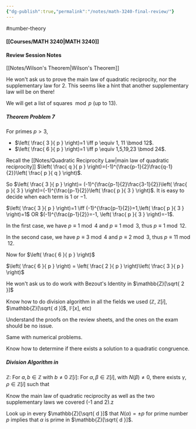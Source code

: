 ```yaml
---
{"dg-publish":true,"permalink":"/notes/math-3240-final-review/"}
---
```


#number-theory 
#### [[Courses/MATH 3240\|MATH 3240]]

#### Review Session Notes

[[Notes/Wilson's Theorem\|Wilson's Theorem]]


He won't ask us to prove the main law of quadratic reciprocity, nor the supplementary law for $2$. This seems like a hint that another supplementary law will be on there!


We will get a list of squares $\bmod p$ (up to $13$).


##### Theorem Problem 7
For primes $p>3$,
- $\left(  \frac{ 3 }{ p }  \right)=1 \iff p \equiv 1, 11 \bmod 12$.
- $\left(  \frac{ 6 }{ p }  \right)=1 \iff p \equiv 1,5,19,23 \bmod 24$.

Recall the [[Notes/Quadratic Reciprocity Law\|main law of quadratic reciprocity]]
	$\left(  \frac{ q }{ p }  \right)=(-1)^{\frac{p-1}{2}\frac{q-1}{2}}\left(  \frac{ p }{ q }  \right)$.

So $\left(  \frac{ 3 }{ p }  \right)= (-1)^{\frac{p-1}{2}\frac{3-1}{2}}\left(  \frac{ p }{ 3 }  \right)=(-1)^{\frac{p-1}{2}}\left(  \frac{ p }{ 3 }  \right)$. It is easy to decide when each term is $1$ or $-1$.

$\left(  \frac{ 3 }{ p }  \right)=1 \iff (-1)^{\frac{p-1}{2}}=1,\left(  \frac{ p }{ 3 }  \right)=1$ OR $(-1)^{\frac{p-1}{2}}=-1, \left(  \frac{ p }{ 3 }  \right)=-1$.

In the first case, we have $p\equiv 1\bmod 4$ and $p\equiv 1 \bmod 3$, thus $p\equiv 1 \bmod 12$.

In the second case, we have $p\equiv 3 \bmod 4$ and $p \equiv 2 \bmod 3$, thus $p \equiv 11 \bmod 12$.

Now for $\left(  \frac{ 6 }{ p }  \right)$

$\left(  \frac{ 6 }{ p }  \right) = \left(  \frac{ 2 }{ p }  \right)\left(  \frac{ 3 }{ p }  \right)$


He won't ask us to do work with Bezout's Identity in $\mathbb{Z}[\sqrt{ 2 }]$


Know how to do division algorithm in all the fields we used ($\mathbb{Z}$, $\mathbb{Z}[i]$, $\mathbb{Z}[\sqrt{ d }]$, $\mathbb{F}[x],$ etc)


Understand the proofs on the review sheets, and the ones on the exam should be no issue.


Same with numerical problems.


Know how to determine if there exists a solution to a quadratic congruence.


##### Division Algorithm in
$\mathbb{Z}$: For $a,b\in \mathbb{Z}$ with $b \neq 0$
$\mathbb{Z}[i]$: For $\alpha,\beta \in \mathbb{Z}[i]$, with $N(\beta)\neq 0$, there exists $\gamma,\rho \in \mathbb{Z}[i]$ such that 


Know the main law of quadratic reciprocity as well as the two supplementary laws we covered (-1 and 2).z


Look up in every $\mathbb{Z}[\sqrt{ d }]$ that $N(\alpha)= \pm p$ for prime number $p$ implies that $\alpha$ is prime in $\mathbb{Z}[\sqrt{ d }]$.